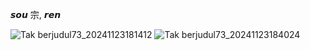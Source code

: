    𝙨𝙤𝙪 宗, 𝙧𝙚𝙣

![Tak berjudul73_20241123181412](https://github.com/user-attachments/assets/414e0f81-da10-4a2f-855e-31d27b7a81db)
![Tak berjudul73_20241123184024](https://github.com/user-attachments/assets/54c385cc-1a3c-4ad7-bb14-c99fa0bf3898)
